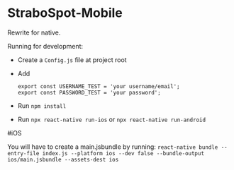 # StraboSpot-Mobile
Rewrite for native.

Running for development:

- Create a `Config.js` file at project root
- Add

      export const USERNAME_TEST = 'your username/email';
      export const PASSWORD_TEST = 'your password';

- Run `npm install`
- Run `npx react-native run-ios` or `npx react-native run-android`

#iOS

You will have to create a main.jsbundle by running:
`react-native bundle --entry-file index.js --platform ios --dev false --bundle-output ios/main.jsbundle --assets-dest ios`
